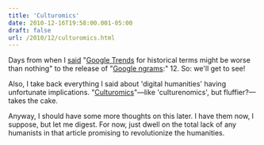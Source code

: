 ```yaml
---
title: 'Culturomics'
date: 2010-12-16T19:58:00.001-05:00
draft: false
url: /2010/12/culturomics.html
---
```


Days from when I [said](http://sappingattention.blogspot.com/2010/12/todays-times-article.html) "[Google Trends](http://www.google.com/trends/hottrends?q=adrian+gonzalez&date=2010-12-4&sa=X) for historical terms might be worse than nothing" to the release of "[Google ngrams](http://ngrams.googlelabs.com/):" 12. So: we'll get to see!

Also, I take back everything I said about 'digital humanities' having unfortunate implications. "[Culturomics](http://www.sciencemag.org/content/early/2010/12/15/science.1199644)"—like 'culturenomics', but fluffier?—takes the cake.

Anyway, I should have some more thoughts on this later. I have them now, I suppose, but let me digest. For now, just dwell on the total lack of any humanists in that article promising to revolutionize the humanities.

